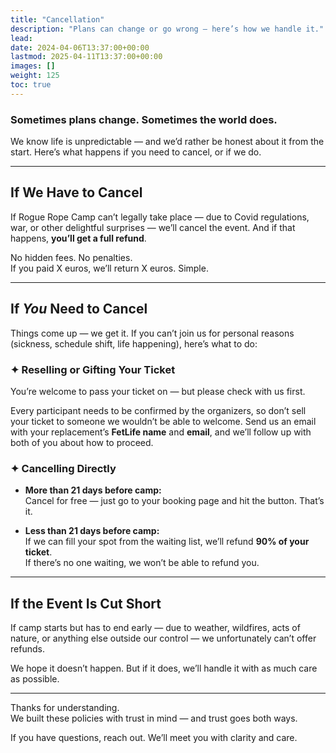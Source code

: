 ```yaml
---
title: "Cancellation"
description: "Plans can change or go wrong — here’s how we handle it."
lead: 
date: 2024-04-06T13:37:00+00:00
lastmod: 2025-04-11T13:37:00+00:00
images: []
weight: 125
toc: true
---
```


### Sometimes plans change. Sometimes the world does.

We know life is unpredictable — and we’d rather be honest about it from the start. Here’s what happens if you need to cancel, or if we do.

---

## If We Have to Cancel

If Rogue Rope Camp can’t legally take place — due to Covid regulations, war, or other delightful surprises — we’ll cancel the event. And if that happens, **you’ll get a full refund**.

No hidden fees. No penalties.  
If you paid X euros, we’ll return X euros. Simple.

---

## If *You* Need to Cancel

Things come up — we get it. If you can’t join us for personal reasons (sickness, schedule shift, life happening), here’s what to do:

### ✦ Reselling or Gifting Your Ticket

You’re welcome to pass your ticket on — but please check with us first.

Every participant needs to be confirmed by the organizers, so don’t sell your ticket to someone we wouldn’t be able to welcome. Send us an email with your replacement’s **FetLife name** and **email**, and we’ll follow up with both of you about how to proceed.

### ✦ Cancelling Directly

- **More than 21 days before camp:**  
  Cancel for free — just go to your booking page and hit the button. That’s it.

- **Less than 21 days before camp:**  
  If we can fill your spot from the waiting list, we’ll refund **90% of your ticket**.  
  If there’s no one waiting, we won’t be able to refund you.

---

## If the Event Is Cut Short

If camp starts but has to end early — due to weather, wildfires, acts of nature, or anything else outside our control — we unfortunately can’t offer refunds.

We hope it doesn’t happen. But if it does, we’ll handle it with as much care as possible.

---

Thanks for understanding.  
We built these policies with trust in mind — and trust goes both ways.

If you have questions, reach out. We’ll meet you with clarity and care.

